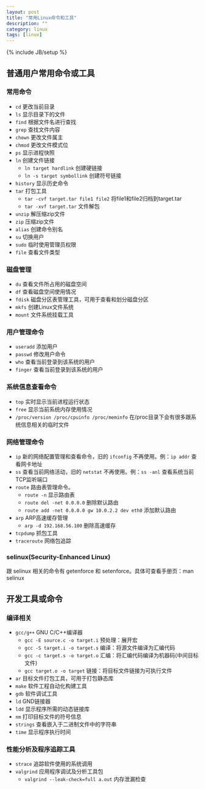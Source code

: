 ```yaml
---
layout: post
title: "常用Linux命令和工具"
description: ""
category: linux
tags: [linux]
---
```

{% include JB/setup %}

## 普通用户常用命令或工具

### 常用命令

  + `cd` 更改当前目录
  + `ls` 显示目录下的文件
  + `find` 根据文件名进行查找
  + `grep` 查找文件内容
  + `chown` 更改文件属主
  + `chmod` 更改文件模式位
  + `ps` 显示进程快照
  + `ln` 创建文件链接
    - `ln target hardlink` 创建硬链接
	- `ln -s target symbollink` 创建符号链接
  + `history` 显示历史命令
  + `tar` 打包工具
    - `tar -cvf target.tar file1 file2` 将file1和file2归档到target.tar
	- `tar -xvf target.tar` 文件解包
  + `unzip` 解压缩zip文件
  + `zip` 压缩zip文件
  + `alias` 创建命令别名
  + `su` 切换用户
  + `sudo` 临时使用管理员权限
  + `file` 查看文件类型

### 磁盘管理

  + `du` 查看文件所占用的磁盘空间
  + `df` 查看磁盘空间使用情况
  + `fdisk` 磁盘分区表管理工具，可用于查看和划分磁盘分区
  + `mkfs` 创建Linux文件系统
  + `mount` 文件系统挂载工具

### 用户管理命令

  + `useradd` 添加用户
  + `passwd` 修改用户命令
  + `who` 查看当前登录到该系统的用户
  + `finger` 查看当前登录到该系统的用户

### 系统信息查看命令

  + `top` 实时显示当前进程运行状态
  + `free` 显示当前系统内存使用情况
  + `/proc/version /proc/cpuinfo /proc/meminfo` 在/proc目录下会有很多跟系统信息相关的临时文件

### 网络管理命令

  + `ip` 新的网络配置管理和查看命令，旧的 `ifconfig` 不再使用。例：`ip addr` 查看网卡地址
  + `ss` 查看当前网络活动，旧的 `netstat` 不再使用。例：`ss -anl` 查看系统当前TCP监听端口
  + `route` 路由表管理命令。
    - `route -n` 显示路由表
	- `route del -net 0.0.0.0` 删除默认路由
	- `route add -net 0.0.0.0 gw 10.0.2.2 dev eth0` 添加默认路由
  + `arp` ARP高速缓存管理
    - `arp -d 192.168.56.100` 删除高速缓存
  + `tcpdump` 抓包工具
  + `traceroute` 网络包追踪

### selinux(Security-Enhanced Linux)

跟 selinux 相关的命令有 getenforce 和 setenforce。具体可查看手册页：man selinux

## 开发工具或命令

### 编译相关

  + `gcc/g++` GNU C/C++编译器
    - `gcc -E source.c -o target.i` 预处理：展开宏
	- `gcc -S target.i -o target.s` 编译：将源文件编译为汇编代码
	- `gcc -c target.s -o target.o` 汇编：将汇编代码编译为机器码(中间目标文件)
	- `gcc target.o -o target` 链接：将目标文件链接为可执行文件
  + `ar` 目标文件打包工具，可用于打包静态库
  + `make` 软件工程自动化构建工具
  + `gdb` 软件调试工具
  + `ld` GND链接器
  + `ldd` 显示程序所需的动态链接库
  + `nm` 打印目标文件的符号信息
  + `strings` 查看嵌入于二进制文件中的字符串
  + `time` 显示程序执行时间

### 性能分析及程序追踪工具

  + `strace` 追踪软件使用的系统调用
  + `valgrind` 应用程序调试及分析工具包
    - `valgrind --leak-check=full a.out` 内存泄漏检查
